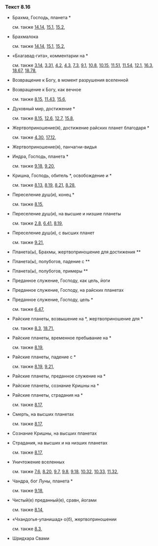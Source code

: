 ### Текст 8.16
	
- Брахма, Господь, планета *

	см. также  [14.14](../14/1414.md),  [15.1](../15/1501.md),  [15.2](../15/1502.md), 
	
- Брахмалока

	см. также  [14.14](../14/1414.md),  [15.1](../15/1501.md),  [15.2](../15/1502.md), 
	
- «Бхагавад-гита», комментарии на *

	см. также  [3.14](../03/0314.md),  [3.31](../03/0331.md),  [4.2](../04/0402.md),  [4.3](../04/0403.md),  [7.3](../07/0703.md),  [9.1](../09/0901.md),  [10.8](../10/1008.md),  [10.15](../10/1015.md),  [11.51](../11/1151.md),  [11.54](../11/1154.md),  [12.1](../12/1201.md),  [16.3](../16/1603.md),  [18.67](../18/1867.md),  [18.78](../18/1878.md), 
	
- Возвращение к Богу, в момент разрушения вселенной

	
- Возвращение к Богу, как вечное

	см. также  [8.15](../08/0815.md),  [11.43](../11/1143.md),  [15.6](../15/1506.md), 
	
- Духовный мир, достижение *

	см. также  [8.15](../08/0815.md),  [12.6](../12/1206.md),  [12.7](../12/1207.md),  [15.8](../15/1508.md), 
	
- Жертвоприношение(я), достижение райских планет благодаря *

	см. также  [4.30](../04/0430.md),  [17.12](../17/1712.md), 
	
- Жертвоприношение(я), панчагни-видья

	
- Индра, Господь, планета *

	см. также  [9.18](../09/0918.md),  [9.20](../09/0920.md), 
	
- Кришна, Господь, обитель *, освобождение и *

	см. также  [8.13](../08/0813.md),  [8.19](../08/0819.md),  [8.21](../08/0821.md),  [8.28](../08/0828.md), 
	
- Переселение душ(и), конец *

	см. также  [8.15](../08/0815.md), 
	
- Переселение душ(и), на высшие и низшие планеты

	см. также  [2.8](../02/0208.md),  [6.41](../06/0641.md),  [8.19](../08/0819.md), 
	
- Переселение душ(и), с высших планет

	см. также  [9.21](../09/0921.md), 
	
- Планета(ы), Брахмы, жертвоприношение для достижения **

	
- Планета(ы), полубогов, падение с **

	
- Планета(ы), полубогов, примеры **

	
- Преданное служение, Господу, как цель, йоги

	
- Преданное служение, Господу, на райских планетах

	
- Преданное служение, Господу, цель *

	см. также  [6.47](../06/0647.md), 
	
- Райские планеты, возвышение на *, жертвоприношение для *

	см. также  [8.3](../08/0803.md),  [18.71](../18/1871.md), 
	
- Райские планеты, временное пребывание на *

	см. также  [8.19](../08/0819.md), 
	
- Райские планеты, падение с *

	см. также  [8.19](../08/0819.md),  [9.21](../09/0921.md), 
	
- Райские планеты, преданное служение на *

	
- Райские планеты, сознание Кришны на *

	
- Райские планеты, страдания на *

	см. также  [8.17](../08/0817.md), 
	
- Смерть, на высших планетах

	см. также  [8.17](../08/0817.md), 
	
- Сознание Кришны, на высших планетах

	
- Страдания, на высших и на низших планетах

	см. также  [8.17](../08/0817.md), 
	
- Уничтожение вселенных

	см. также  [7.6](../07/0706.md),  [8.20](../08/0820.md),  [9.7](../09/0907.md),  [9.8](../09/0908.md),  [9.18](../09/0918.md),  [10.32](../10/1032.md),  [10.33](../10/1033.md),  [11.32](../11/1132.md), 
	
- Чандра, бог Луны, планета *

	см. также  [9.18](../09/0918.md), 
	
- Чистый(е) преданный(е), сравн, йогами

	см. также  [8.14](../08/0814.md), 
	
- «Чхандогья-упанишад» о(б), жертвоприношении

	см. также  [8.3](../08/0803.md), 
	
- Шридхара Свами


